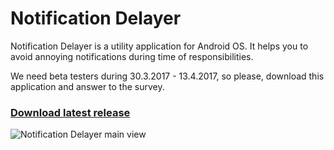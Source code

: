 # Notification Delayer

Notification Delayer is a utility application for Android OS. It helps you to avoid annoying notifications during time of responsibilities.

We need beta testers during 30.3.2017 - 13.4.2017, so please, download this application and answer to the survey.

### [Download latest release](https://github.com/wonkale/NotficationManager/raw/master/NotificationDelayer_beta.apk)

![Notification Delayer main view](https://github.com/wonkale/NotficationManager/raw/master/docs/screenshot.jpg)
